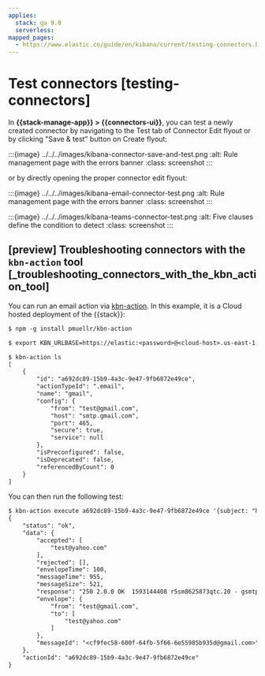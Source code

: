 ```yaml
---
applies:
  stack: ga 9.0
  serverless:
mapped_pages:
  - https://www.elastic.co/guide/en/kibana/current/testing-connectors.html
---
```


# Test connectors [testing-connectors]

In **{{stack-manage-app}} > {{connectors-ui}}**, you can test a newly created connector by navigating to the Test tab of Connector Edit flyout or by clicking "Save & test" button on Create flyout:

:::{image} ../../../images/kibana-connector-save-and-test.png
:alt: Rule management page with the errors banner
:class: screenshot
:::

or by directly opening the proper connector edit flyout:

:::{image} ../../../images/kibana-email-connector-test.png
:alt: Rule management page with the errors banner
:class: screenshot
:::

:::{image} ../../../images/kibana-teams-connector-test.png
:alt: Five clauses define the condition to detect
:class: screenshot
:::


## [preview] Troubleshooting connectors with the `kbn-action` tool [_troubleshooting_connectors_with_the_kbn_action_tool]

You can run an email action via [kbn-action](https://github.com/pmuellr/kbn-action). In this example, it is a Cloud hosted deployment of the {{stack}}:

```txt
$ npm -g install pmuellr/kbn-action

$ export KBN_URLBASE=https://elastic:<password>@<cloud-host>.us-east-1.aws.found.io:9243

$ kbn-action ls
[
    {
        "id": "a692dc89-15b9-4a3c-9e47-9fb6872e49ce",
        "actionTypeId": ".email",
        "name": "gmail",
        "config": {
            "from": "test@gmail.com",
            "host": "smtp.gmail.com",
            "port": 465,
            "secure": true,
            "service": null
        },
        "isPreconfigured": false,
        "isDeprecated": false,
        "referencedByCount": 0
    }
]
```

You can then run the following test:

```txt
$ kbn-action execute a692dc89-15b9-4a3c-9e47-9fb6872e49ce '{subject: "hallo", message: "hallo!", to:["test@yahoo.com"]}'
{
    "status": "ok",
    "data": {
        "accepted": [
            "test@yahoo.com"
        ],
        "rejected": [],
        "envelopeTime": 100,
        "messageTime": 955,
        "messageSize": 521,
        "response": "250 2.0.0 OK  1593144408 r5sm8625873qtc.20 - gsmtp",
        "envelope": {
            "from": "test@gmail.com",
            "to": [
                "test@yahoo.com"
            ]
        },
        "messageId": "<cf9fec58-600f-64fb-5f66-6e55985b935d@gmail.com>"
    },
    "actionId": "a692dc89-15b9-4a3c-9e47-9fb6872e49ce"
}
```

